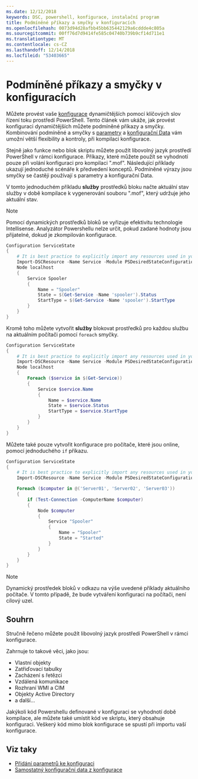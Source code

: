```yaml
---
ms.date: 12/12/2018
keywords: DSC, powershell, konfigurace, instalační program
title: Podmíněné příkazy a smyčky v konfiguracích
ms.openlocfilehash: 0073d94d28afbb45bb635442129a6cddde4c805a
ms.sourcegitcommit: 00ff76d7d9414fe585c04740b739b9cf14d711e1
ms.translationtype: MT
ms.contentlocale: cs-CZ
ms.lasthandoff: 12/14/2018
ms.locfileid: "53403665"
---
```

# <a name="conditional-statements-and-loops-in-configurations"></a>Podmíněné příkazy a smyčky v konfiguracích

Můžete provést vaše [konfigurace](configurations.md) dynamičtějších pomocí klíčových slov řízení toku prostředí PowerShell. Tento článek vám ukáže, jak provést konfiguraci dynamičtějších můžete podmíněné příkazy a smyčky. Kombinování podmíněné a smyčky s [parametry](add-parameters-to-a-configuration.md) a [konfigurační Data](configData.md) vám umožní větší flexibility a kontroly, při kompilaci konfigurace.

Stejně jako funkce nebo blok skriptu můžete použít libovolný jazyk prostředí PowerShell v rámci konfigurace. Příkazy, které můžete použít se vyhodnotí pouze při volání konfiguraci pro kompilaci ".mof". Následující příklady ukazují jednoduché scénáře k předvedení konceptů. Podmíněné výrazy jsou smyčky se častěji používají s parametry a konfigurační Data.

V tomto jednoduchém příkladu **služby** prostředků bloku načte aktuální stav služby v době kompilace k vygenerování souboru ".mof", který udržuje jeho aktuální stav.

> [!NOTE]
> Pomocí dynamických prostředků bloků se vyřizuje efektivitu technologie Intellisense. Analyzátor Powershellu nelze určit, pokud zadané hodnoty jsou přijatelné, dokud je zkompilován konfigurace.

```powershell
Configuration ServiceState
{
    # It is best practice to explicitly import any resources used in your Configurations.
    Import-DSCResource -Name Service -Module PSDesiredStateConfiguration
    Node localhost
    {
        Service Spooler
        {
            Name = "Spooler"
            State = $(Get-Service -Name 'spooler').Status
            StartType = $(Get-Service -Name 'spooler').StartType
        }
    }
}
```

Kromě toho můžete vytvořit **služby** blokovat prostředků pro každou službu na aktuálním počítači pomocí `foreach` smyčky.

```powershell
Configuration ServiceState
{
    # It is best practice to explicitly import any resources used in your Configurations.
    Import-DSCResource -Name Service -Module PSDesiredStateConfiguration
    Node localhost
    {
        Foreach ($service in $(Get-Service))
        {
            Service $service.Name
            {
                Name = $service.Name
                State = $service.Status
                StartType = $service.StartType
            }
        }
    }
}
```

Můžete také pouze vytvořit konfigurace pro počítače, které jsou online, pomocí jednoduchého `if` příkazu.

```powershell
Configuration ServiceState
{
    # It is best practice to explicitly import any resources used in your Configurations.
    Import-DSCResource -Name Service -Module PSDesiredStateConfiguration

    Foreach ($computer in @('Server01', 'Server02', 'Server03'))
    {
        if (Test-Connection -ComputerName $computer)
        {
            Node $computer
            {
                Service "Spooler"
                {
                    Name = "Spooler"
                    State = "Started"
                }
            }
        }
    }
}
```

> [!NOTE]
> Dynamický prostředek bloků v odkazu na výše uvedené příklady aktuálního počítače. V tomto případě, že bude vytváření konfiguraci na počítači, není cílový uzel.

<!---
Mention Get-DSCConfigurationFromSystem
-->

## <a name="summary"></a>Souhrn

Stručně řečeno můžete použít libovolný jazyk prostředí PowerShell v rámci konfigurace.

Zahrnuje to takové věci, jako jsou:

- Vlastní objekty
- Zatřiďovací tabulky
- Zacházení s řetězci
- Vzdálená komunikace
- Rozhraní WMI a CIM
- Objekty Active Directory
- a další...

Jakýkoli kód Powershellu definované v konfiguraci se vyhodnotí době kompilace, ale můžete také umístit kód ve skriptu, který obsahuje konfiguraci. Veškerý kód mimo blok konfigurace se spustí při importu vaší konfigurace.

## <a name="see-also"></a>Viz taky

- [Přidání parametrů ke konfiguraci](add-parameters-to-a-configuration.md)
- [Samostatný konfigurační data z konfigurace](configData.md)
